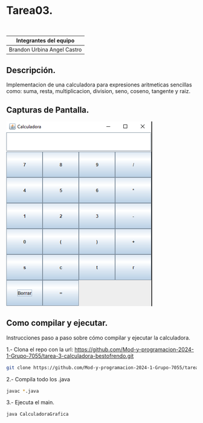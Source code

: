 # Tarea03.
 
<br> 
 
|Integrantes del equipo                         | 
|-----------------------------------------------| 
|Brandon Urbina                     Angel Castro|

## Descripción.

Implementacion  de una calculadora para expresiones aritmeticas sencillas como: suma, resta, multiplicacion, division, seno, coseno, tangente y raiz.

## Capturas de Pantalla.

![Captura de pantalla de la calculadora con interfaz grafica.](src/img/imagenCal.png)

## Como compilar y ejecutar.

Instrucciones paso a paso sobre cómo compilar y ejecutar la calculadora.

1.- Clona el repo con la url: https://github.com/Mod-y-programacion-2024-1-Grupo-7055/tarea-3-calculadora-bestofrendo.git
```bash
git clone https://github.com/Mod-y-programacion-2024-1-Grupo-7055/tarea-3-calculadora-bestofrendo.git
```
2.- Compila todo los .java
```bash
javac *.java
```
3.- Ejecuta el main.
```bash
java CalculadoraGrafica
```


